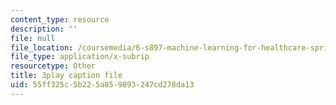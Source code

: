 ```yaml
---
content_type: resource
description: ''
file: null
file_location: /coursemedia/6-s897-machine-learning-for-healthcare-spring-2019/55ff325c5b225a859893247cd278da13_2ZXYM1h9pgY.vtt
file_type: application/x-subrip
resourcetype: Other
title: 3play caption file
uid: 55ff325c-5b22-5a85-9893-247cd278da13
---
```

